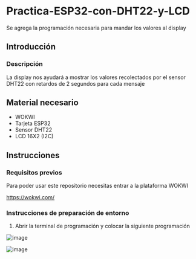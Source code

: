 # Practica-ESP32-con-DHT22-y-LCD
Se agrega la programación necesaria para mandar los valores al display
## Introducción 
### Descripción 

La display nos ayudará a mostrar los valores recolectados por el sensor DHT22 con retardos de 2 segundos para cada mensaje 

## Material necesario
- WOKWI
- Tarjeta ESP32
- Sensor DHT22
- LCD 16X2 (I2C)

## Instrucciones 

### Requisitos previos 

Para poder usar este repositorio necesitas entrar a la plataforma WOKWI 

https://wokwi.com/

### Instrucciones de preparación de entorno 

1. Abrir la terminal de programación y colocar la siguiente programación

![image](https://github.com/user-attachments/assets/32dbc6cc-67de-4463-93fe-bb354e35ef7c)

![image](https://github.com/user-attachments/assets/0139f134-a0cf-4660-af30-9a479ce01d09)


   
